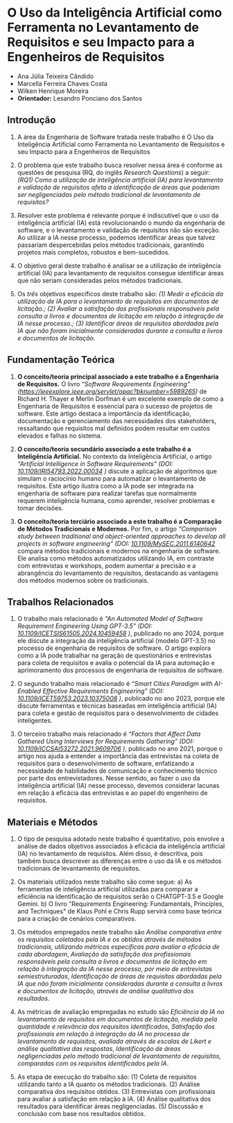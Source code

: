 # O Uso da Inteligência Artificial como Ferramenta no Levantamento de Requisitos e seu Impacto para a Engenheiros de Requisitos

* Ana Júlia Teixeira Cândido
* Marcella Ferreira Chaves Costa
* Wilken Henrique Moreira
* **Orientador:** Lesandro Ponciano dos Santos

## Introdução

1. A área da Engenharia de Software tratada neste trabalho é O Uso da Inteligência Artificial como Ferramenta no Levantamento de Requisitos e seu Impacto para a Engenheiros de Requisitos

2. O problema que este trabalho busca resolver nessa área é conforme as questões de pesquisa (RQ, do inglês _Research Questions_) a seguir: _(RQ1) Como a utilização de inteligência artificial (IA) para levantamento e validação de requisitos afeta a identificação de áreas que poderiam ser negligenciadas pelo método tradicional de levantamento de requisitos?_

3. Resolver este problema é relevante porque é indiscutível que o uso da inteligência artificial (IA) está revolucionando o mundo da engenharia de software, e o levantamento e validação de requisitos não são exceção. Ao utilizar a IA nesse processo, podemos identificar áreas que talvez passariam despercebidas pelos métodos tradicionais, garantindo projetos mais completos, robustos e bem-sucedidos.

4. O objetivo geral deste trabalho é analisar se a utilização de inteligência artificial (IA) para levantamento de requisitos consegue identificar áreas que não seriam consideradas pelos métodos tradicionais.
   
5. Os *três* objetivos específicos deste trabalho são: _(1) Medir a eficácia da utilização de IA para o levantamento de requisitos em documentos de licitação.; (2) Avaliar a satisfação dos profissionais responsáveis pela consulta a livros e documentos de licitação em relação à integração de IA nesse processo.; (3) Identificar áreas de requisitos abordadas pela IA que não foram inicialmente consideradas durante a consulta a livros e documentos de licitação._

## Fundamentação Teórica

1. **O conceito/teoria principal associado a este trabalho é a Engenharia de Requisitos.** O livro *“Software Requirements Engineering” (https://ieeexplore.ieee.org/servlet/opac?bknumber=5989265)* de Richard H. Thayer e Merlin Dorfman é um excelente exemplo de como a Engenharia de Requisitos é essencial para o sucesso de projetos de software. Este artigo destaca a importância da identificação, documentação e gerenciamento das necessidades dos stakeholders, ressaltando que requisitos mal definidos podem resultar em custos elevados e falhas no sistema.

2. **O conceito/teoria secundário associado a este trabalho é a Inteligência Artificial.**  No contexto da Inteligência Artificial, o artigo *“Artificial Intelligence in Software Requirements” (DOI: [10.1109/IRI54793.2022.00034](https://doi.org/10.1109/IRI54793.2022.00034)
)* discute a aplicação de algoritmos que simulam o raciocínio humano para automatizar o levantamento de requisitos. Este artigo ilustra como a IA pode ser integrada na engenharia de software para realizar tarefas que normalmente requerem inteligência humana, como aprender, resolver problemas e tomar decisões.

3. **O conceito/teoria terciário associado a este trabalho é a Comparação de Métodos Tradicionais e Modernos.** Por fim, o artigo *“Comparison study between traditional and object-oriented approaches to develop all projects in software engineering” (DOI: [10.1109/MySEC.2011.6140642](https://doi.org/10.1109/MySEC.2011.6140642)* compara métodos tradicionais e modernos na engenharia de software. Ele analisa como métodos automatizados utilizando IA, em contraste com entrevistas e workshops, podem aumentar a precisão e a abrangência do levantamento de requisitos, destacando as vantagens dos métodos modernos sobre os tradicionais.


## Trabalhos Relacionados

1. O trabalho mais relacionado é *“An Automated Model of Software Requirement Engineering Using GPT-3.5” (DOI: [10.1109/ICETSIS61505.2024.10459458](https://doi.org/10.1109/ICETSIS61505.2024.10459458)
)*, publicado no ano 2024, porque ele discute a integração da inteligência artificial (modelo GPT-3.5) no processo de engenharia de requisitos de software. O artigo explora como a IA pode trabalhar na geração de questionários e entrevistas para coleta de requisitos e avalia o potencial da IA para automação e aprimoramento dos processos de engenharia de requisitos de software.

2. O segundo trabalho mais relacionado é *“Smart Cities Paradigm with AI-Enabled Effective Requirements Engineering” (DOI: [10.1109/ICET59753.2023.10375008](https://doi.org/10.1109/ICET59753.2023.10375008)
)*, publicado no ano 2023, porque ele discute ferramentas e técnicas baseadas em inteligência artificial (IA) para coleta e gestão de requisitos para o desenvolvimento de cidades inteligentes.

3. O terceiro trabalho mais relacionado é *“Factors that Affect Data Gathered Using Interviews for Requirements Gathering” (DOI: [10.1109/ICCSAI53272.2021.9609706](https://doi.org/10.1109/ICCSAI53272.2021.9609706)
)*, publicado no ano 2021, porque o artigo nos ajuda a entender a importância das entrevistas na coleta de requisitos para o desenvolvimento de software, enfatizando a necessidade de habilidades de comunicação e conhecimento técnico por parte dos entrevistadores. Nesse sentido, ao fazer o uso da inteligência artificial (IA) nesse processo, devemos considerar lacunas em relação à eficácia das entrevistas e ao papel do engenheiro de requisitos.
   
## Materiais e Métodos

1. O tipo de pesquisa adotado neste trabalho é quantitativo, pois envolve a análise de dados objetivos associados à eficácia da inteligência artificial (IA) no levantamento de requisitos. Além disso, é descritiva, pois também busca descrever as diferenças entre o uso da IA e os métodos tradicionais de levantamento de requisitos.

2. Os materiais utilizados neste trabalho são come segue:
   a) As ferramentas de inteligência artificial utilizadas para comparar a eficiência na identificação de requisitos serão o CHATGPT-3.5 e Google Gemini.
   b) O livro "Requirements Engineering: Fundamentals, Principles, and Techniques" de Klaus Pohl e Chris Rupp servirá como base teórica para a criação de cenários comparativos.

3. Os métodos empregados neste trabalho são _Análise comparativa entre os requisitos coletados pela IA e os obtidos através de métodos tradicionais, utilizando métricas específicas para avaliar a eficácia de cada abordagem_, _Avaliação da satisfação dos profissionais responsáveis pela consulta a livros e documentos de licitação em relação à integração da IA nesse processo, por meio de entrevistas semiestruturadas_, _Identificação de áreas de requisitos abordadas pela IA que não foram inicialmente consideradas durante a consulta a livros e documentos de licitação, através de análise qualitativa dos resultados_.

4. As métricas de avaliação empregadas no estudo são _Eficiência da IA no levantamento de requisitos em documentos de licitação, medida pela quantidade e relevância dos requisitos identificados_, _Satisfação dos profissionais em relação à integração da IA no processo de levantamento de requisitos, avaliada através de escalas de Likert e análise qualitativa das respostas_, _Identificação de áreas negligenciadas pelo método tradicional de levantamento de requisitos, comparadas com os requisitos identificados pela IA_.

5. As etapa de execução do trabalho são:
   (1) Coleta de requisitos utilizando tanto a IA quanto os métodos tradicionais.
   (2) Análise comparativa dos requisitos obtidos.
   (3) Entrevistas com profissionais para avaliar a satisfação em relação à IA.
   (4) Análise qualitativa dos resultados para identificar áreas negligenciadas.
   (5) Discussão e conclusão com base nos resultados obtidos.
